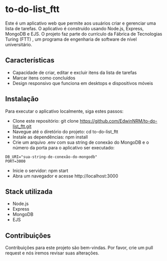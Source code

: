 # to-do-list_ftt

Este é um aplicativo web que permite aos usuários criar e gerenciar uma lista de tarefas. O aplicativo é construído usando Node.js, Express, MongoDB e EJS. 
O projeto faz parte do currículo da Fábrica de Tecnologias Turing (FTT) , um programa de engenharia de software de nível universitário.

## Características
- Capacidade de criar, editar e excluir itens da lista de tarefas
- Marcar itens como concluídos
- Design responsivo que funciona em desktops e dispositivos móveis

## Instalação
Para executar o aplicativo localmente, siga estes passos:

- Clone este repositório: git clone https://github.com/EdwinNRM/to-do-list_ftt.git
- Navegue até o diretório do projeto: cd to-do-list_ftt
- Instale as dependências: npm install
- Crie um arquivo .env com sua string de conexão do MongoDB e o número da porta para o aplicativo ser executado:
```
DB_URI="sua-string-de-conexão-do-mongodb"
PORT=3000
```
- Inicie o servidor: npm start
- Abra um navegador e acesse http://localhost:3000

## Stack utilizada
- Node.js
- Express
- MongoDB
- EJS

## Contribuições
Contribuições para este projeto são bem-vindas. Por favor, crie um pull request e nós iremos revisar suas alterações.
